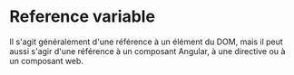 # Reference variable
Il s'agit généralement d'une référence à un élément du DOM, mais il peut aussi s'agir d'une référence à un composant Angular, à une directive ou à un composant web.
<!--stackedit_data:
eyJoaXN0b3J5IjpbLTEyNTgwMjYyOTldfQ==
-->